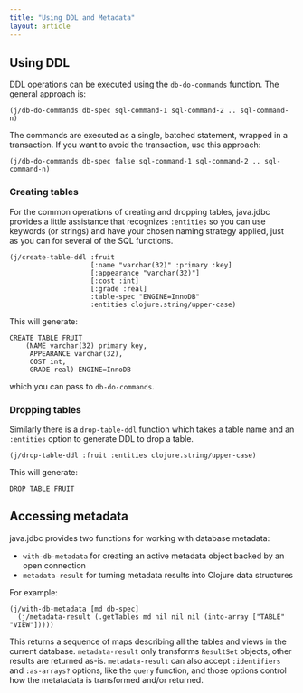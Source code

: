```yaml
---
title: "Using DDL and Metadata"
layout: article
---
```


## Using DDL

DDL operations can be executed using the `db-do-commands` function. The general approach is:

    (j/db-do-commands db-spec sql-command-1 sql-command-2 .. sql-command-n)

The commands are executed as a single, batched statement, wrapped in a transaction. If you want to avoid the transaction, use this approach:

    (j/db-do-commands db-spec false sql-command-1 sql-command-2 .. sql-command-n)

### Creating tables

For the common operations of creating and dropping tables, java.jdbc provides a little assistance that recognizes `:entities` so you can use keywords (or strings) and have your chosen naming strategy applied, just as you can for several of the SQL functions.

    (j/create-table-ddl :fruit
                        [:name "varchar(32)" :primary :key]
                        [:appearance "varchar(32)"]
                        [:cost :int]
                        [:grade :real]
                        :table-spec "ENGINE=InnoDB"
                        :entities clojure.string/upper-case)

This will generate:

    CREATE TABLE FRUIT
        (NAME varchar(32) primary key,
         APPEARANCE varchar(32),
         COST int,
         GRADE real) ENGINE=InnoDB

which you can pass to `db-do-commands`.

### Dropping tables

Similarly there is a `drop-table-ddl` function which takes a table name and an `:entities` option to generate DDL to drop a table.

    (j/drop-table-ddl :fruit :entities clojure.string/upper-case)

This will generate:

    DROP TABLE FRUIT

## Accessing metadata

java.jdbc provides two functions for working with database metadata:

* `with-db-metadata` for creating an active metadata object backed by an open connection
* `metadata-result` for turning metadata results into Clojure data structures

For example:

    (j/with-db-metadata [md db-spec]
      (j/metadata-result (.getTables md nil nil nil (into-array ["TABLE" "VIEW"]))))

This returns a sequence of maps describing all the tables and views in the current database. `metadata-result` only transforms `ResultSet` objects, other results are returned as-is. `metadata-result` can also accept `:identifiers` and `:as-arrays?` options, like the `query` function, and those options control how the metatadata is transformed and/or returned.
